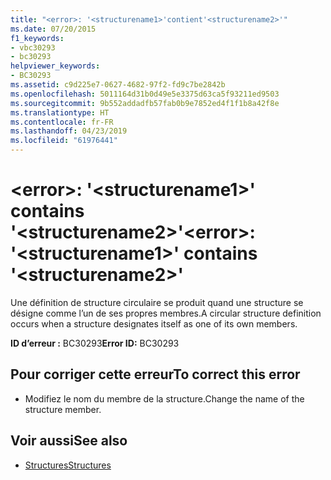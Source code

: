 ```yaml
---
title: "<error>: '<structurename1>'contient'<structurename2>'"
ms.date: 07/20/2015
f1_keywords:
- vbc30293
- bc30293
helpviewer_keywords:
- BC30293
ms.assetid: c9d225e7-0627-4682-97f2-fd9c7be2842b
ms.openlocfilehash: 5011164d31b0d49e5e3375d63ca5f93211ed9503
ms.sourcegitcommit: 9b552addadfb57fab0b9e7852ed4f1f1b8a42f8e
ms.translationtype: HT
ms.contentlocale: fr-FR
ms.lasthandoff: 04/23/2019
ms.locfileid: "61976441"
---
```

# <a name="error-structurename1-contains-structurename2"></a><span data-ttu-id="a7c39-102">\<error>: '\<structurename1>' contains '\<structurename2>'</span><span class="sxs-lookup"><span data-stu-id="a7c39-102">\<error>: '\<structurename1>' contains '\<structurename2>'</span></span>
<span data-ttu-id="a7c39-103">Une définition de structure circulaire se produit quand une structure se désigne comme l’un de ses propres membres.</span><span class="sxs-lookup"><span data-stu-id="a7c39-103">A circular structure definition occurs when a structure designates itself as one of its own members.</span></span>  
  
 <span data-ttu-id="a7c39-104">**ID d’erreur :** BC30293</span><span class="sxs-lookup"><span data-stu-id="a7c39-104">**Error ID:** BC30293</span></span>  
  
## <a name="to-correct-this-error"></a><span data-ttu-id="a7c39-105">Pour corriger cette erreur</span><span class="sxs-lookup"><span data-stu-id="a7c39-105">To correct this error</span></span>  
  
- <span data-ttu-id="a7c39-106">Modifiez le nom du membre de la structure.</span><span class="sxs-lookup"><span data-stu-id="a7c39-106">Change the name of the structure member.</span></span>  
  
## <a name="see-also"></a><span data-ttu-id="a7c39-107">Voir aussi</span><span class="sxs-lookup"><span data-stu-id="a7c39-107">See also</span></span>

- [<span data-ttu-id="a7c39-108">Structures</span><span class="sxs-lookup"><span data-stu-id="a7c39-108">Structures</span></span>](../../visual-basic/programming-guide/language-features/data-types/structures.md)

